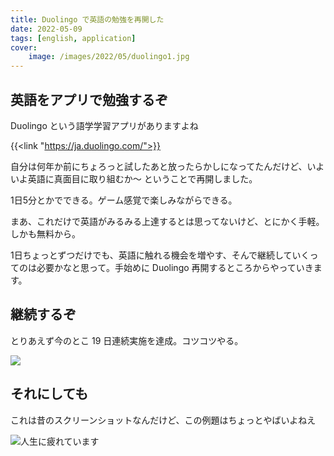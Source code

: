 ```yaml
---
title: Duolingo で英語の勉強を再開した
date: 2022-05-09
tags: [english, application]
cover:
    image: /images/2022/05/duolingo1.jpg
---
```


## 英語をアプリで勉強するぞ

Duolingo という語学学習アプリがありますよね

{{<link "https://ja.duolingo.com/">}}

自分は何年か前にちょろっと試したあと放ったらかしになってたんだけど、いよいよ英語に真面目に取り組むか〜 ということで再開しました。

1日5分とかでできる。ゲーム感覚で楽しみながらできる。

まあ、これだけで英語がみるみる上達するとは思ってないけど、とにかく手軽。しかも無料から。

1日ちょっとずつだけでも、英語に触れる機会を増やす、そんで継続していくってのは必要かなと思って。手始めに Duolingo 再開するところからやっていきます。

## 継続するぞ

とりあえず今のとこ 19 日連続実施を達成。コツコツやる。

![](/images/2022/05/duolingo2.jpg)

## それにしても

これは昔のスクリーンショットなんだけど、この例題はちょっとやばいよねえ

![人生に疲れています](/images/2022/05/duolingo3.jpg)
